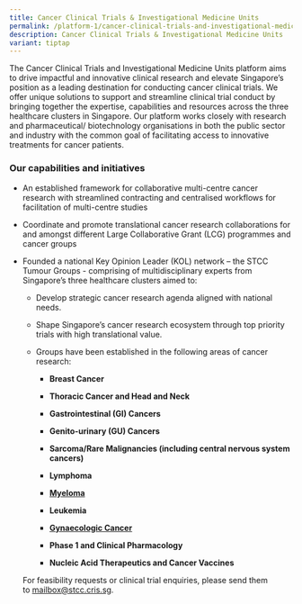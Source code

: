 ```yaml
---
title: Cancer Clinical Trials & Investigational Medicine Units
permalink: /platform-1/cancer-clinical-trials-and-investigational-medicine-units/
description: Cancer Clinical Trials & Investigational Medicine Units
variant: tiptap
---
```

<p>The Cancer Clinical Trials and Investigational Medicine Units platform
aims to drive impactful and innovative clinical research and elevate Singapore’s
position as a leading destination for conducting cancer clinical trials.
We offer unique solutions to support and streamline clinical trial conduct
by bringing together the expertise, capabilities and resources across the
three healthcare clusters in Singapore. Our platform works closely with
research and pharmaceutical/ biotechnology organisations in both the public
sector and industry with the common goal of facilitating access to innovative
treatments for cancer patients.</p>
<h3><strong>Our capabilities and initiatives</strong></h3>
<ul data-tight="true" class="tight">
<li>
<p>An established framework for collaborative multi-centre cancer research
with streamlined contracting and centralised workflows for facilitation
of multi-centre studies</p>
</li>
<li>
<p>Coordinate and promote translational cancer research collaborations for
and amongst different Large Collaborative Grant (LCG) programmes and cancer
groups</p>
</li>
<li>
<p>Founded a national Key Opinion Leader (KOL) network – the STCC Tumour
Groups - comprising of multidisciplinary experts from Singapore’s three
healthcare clusters aimed to:</p>
<ul data-tight="true" class="tight">
<li>
<p>Develop strategic cancer research agenda aligned with national needs.</p>
</li>
<li>
<p>Shape Singapore’s cancer research ecosystem through top priority trials
with high translational value.</p>
</li>
<li>
<p>Groups have been established in the following areas of cancer research:</p>
<ul data-tight="true" class="tight">
<li>
<p><strong>Breast Cancer</strong>
</p>
</li>
<li>
<p><strong>Thoracic Cancer and Head and Neck</strong>
</p>
</li>
<li>
<p><strong>Gastrointestinal (GI) Cancers</strong>
</p>
</li>
<li>
<p><strong>Genito-urinary (GU) Cancers</strong>
</p>
</li>
<li>
<p><strong>Sarcoma/Rare Malignancies (including central nervous system cancers)</strong>
</p>
</li>
<li>
<p><strong>Lymphoma</strong>
</p>
</li>
<li>
<p><strong><a href="https://www.scri.edu.sg/singapore-myeloma-tumour-group/about/" rel="noopener noreferrer nofollow" target="_blank">Myeloma</a></strong>
</p>
</li>
<li>
<p><strong>Leukemia</strong>
</p>
</li>
<li>
<p><strong><a href="https://www.scri.edu.sg/gcgs/about-gcgs/" rel="noopener noreferrer nofollow" target="_blank">Gynaecologic Cancer</a></strong>
</p>
</li>
<li>
<p><strong>Phase 1 and Clinical Pharmacology</strong>
</p>
</li>
<li>
<p><strong>Nucleic Acid Therapeutics and Cancer Vaccines</strong>
</p>
</li>
</ul>
</li>
</ul>
<p></p>
<p>For feasibility requests or clinical trial enquiries, please send them
to&nbsp;<a href="mailto:mailbox@stcc.cris.sg?subject=STCC%20Cancer%20Clinical%20Trials%20and%20Investigational%20Medicine%20Units" rel="noopener noreferrer nofollow" target="_blank"><u>mailbox@stcc.cris.sg</u></a>.</p>
</li>
</ul>
<p></p>